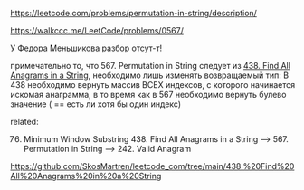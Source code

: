 https://leetcode.com/problems/permutation-in-string/description/

https://walkccc.me/LeetCode/problems/0567/

У Федора Меньшикова разбор отсут-т!

примечательно то, что 567. Permutation in String следует из 
[438. Find All Anagrams in a String](https://github.com/SkosMartren/leetcode_com/tree/main/438.%20Find%20All%20Anagrams%20in%20a%20String), 
необходимо лишь изменять возвращаемый тип: В 438 необходимо вернуть массив ВСЕХ индексов, с которого начинается искомая анаграмма, в то время как в 567 
необходимо вернуть булево значение ( == есть ли хотя бы один индекс)

related:

76. Minimum Window Substring 438. Find All Anagrams in a String --> 567. Permutation in String --> 242. Valid Anagram

https://github.com/SkosMartren/leetcode_com/tree/main/438.%20Find%20All%20Anagrams%20in%20a%20String
